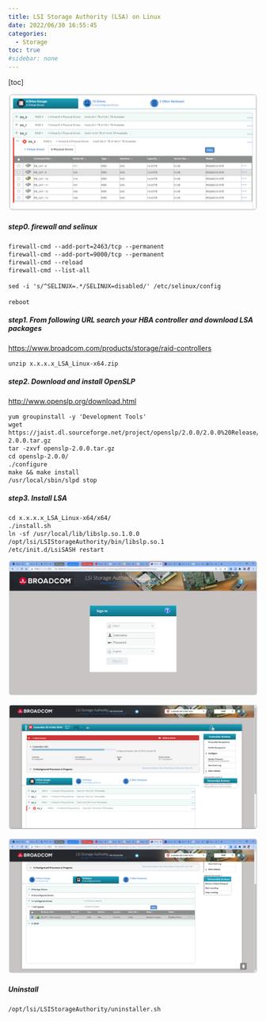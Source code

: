 ```yaml
---
title: LSI Storage Authority (LSA) on Linux
date: 2022/06/30 16:55:45
categories:
  - Storage
toc: true
#sidebar: none
---
```


[toc]




![chrome_1346x624_220630.png](/resources/0095ad2ae257418a89d9961bbf3343f3.png)

##### step0. firewall and selinux
```
firewall-cmd --add-port=2463/tcp --permanent
firewall-cmd --add-port=9000/tcp --permanent
firewall-cmd --reload
firewall-cmd --list-all

sed -i 's/^SELINUX=.*/SELINUX=disabled/' /etc/selinux/config

reboot
```




##### step1. From following URL search your HBA controller and download LSA packages
https://www.broadcom.com/products/storage/raid-controllers
```
unzip x.x.x.x_LSA_Linux-x64.zip
```
##### step2. Download and install OpenSLP
http://www.openslp.org/download.html
```
yum groupinstall -y 'Development Tools'
wget https://jaist.dl.sourceforge.net/project/openslp/2.0.0/2.0.0%20Release/openslp-2.0.0.tar.gz
tar -zxvf openslp-2.0.0.tar.gz
cd openslp-2.0.0/
./configure
make && make install
/usr/local/sbin/slpd stop
```

##### step3. Install LSA
```
cd x.x.x.x_LSA_Linux-x64/x64/
./install.sh
ln -sf /usr/local/lib/libslp.so.1.0.0 /opt/lsi/LSIStorageAuthority/bin/libslp.so.1
/etc/init.d/LsiSASH restart
```

![chrome_1920x1032_220630 (2.png).png](/resources/0ce63fe5c4884710a862af6a0c13eca3.png)

![chrome_1920x955_220630 (2.png).png](/resources/fb45842d17a9474ba4afcd4215851e8e.png)


![chrome_1920x1032_220630.png](/resources/1fb96b3b6b20474eb0fe0443942834a0.png)



##### Uninstall
```
/opt/lsi/LSIStorageAuthority/uninstaller.sh
```
